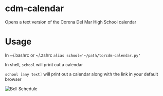 # cdm-calendar
Opens a text version of the Corona Del Mar High School calendar
# Usage
In ~/.bashrc or ~/.zshrc ```alias school='~/path/to/cdm-calendar.py' ```

In shell, ```school``` will print out a calendar

```school [any text]``` will print out a calendar along with the link in your default browser

![Bell Schedule](/BellSchedule.png)
